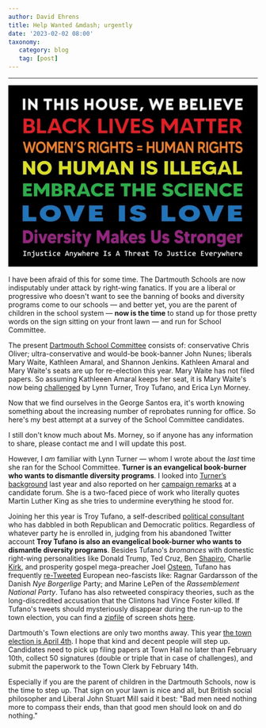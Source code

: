 ```yaml
---
author: David Ehrens
title: Help Wanted &mdash; urgently
date: '2023-02-02 08:00'
taxonomy:
   category: blog
   tag: [post]
---
```

---
 
![](lawn-sign.png)

I have been afraid of this for some time. The Dartmouth Schools are now indisputably under attack by right-wing fanatics. If you are a liberal or progressive who doesn't want to see the banning of books and diversity programs come to our schools — and better yet, you are the parent of children in the school system — **now is the time** to stand up for those pretty words on the sign sitting on your front lawn — and run for School Committee.

The present [Dartmouth School Committee](https://www.dartmouth.school/domain/336) consists of: conservative Chris Oliver; ultra-conservative and would-be book-banner John Nunes; liberals Mary Waite, Kathleen Amaral, and Shannon Jenkins. Kathleen Amaral and Mary Waite's seats are up for re-election this year. Mary Waite has not filed papers. So assuming Kathleeen Amaral keeps her seat, it is Mary Waite's now being [challenged](https://dartmouth.theweektoday.com/article/four-running-school-committee-candidates-file-april-election/62024) by Lynn Turner, Troy Tufano, and Erica Lyn Morney.

Now that we find ourselves in the George Santos era, it's worth knowing something about the increasing number of reprobates running for office. So here's my best attempt at a survey of the School Committee candidates.

I still don't know much about Ms. Morney, so if anyone has any information to share, please contact me and I will update this post.

However, I *am* familiar with Lynn Turner — whom I wrote about the *last* time she ran for the School Committee. **Turner is an evangelical book-burner who wants to dismantle diversity programs**. I looked into [Turner’s background](https://ehrens.substack.com/p/maga-candidate) last year and also reported on her [campaign remarks](https://ehrens.substack.com/p/maga-speaks) at a candidate forum. She is a two-faced piece of work who literally quotes Martin Luther King as she tries to undermine everything he stood for.

Joining her this year is Troy Tufano, a self-described [political consultant](https://www.linkedin.com/in/troy-tufano-9a3a01108?original_referer=https%3A%2F%2Fduckduckgo.com%2F) who has dabbled in both Republican and Democratic politics. Regardless of whatever party he is enrolled in, judging from his abandoned Twitter account **Troy Tufano is also an evangelical book-burner who wants to dismantle diversity programs**. Besides Tufano's *bromances* with domestic right-wing personalities like Donald Trump, Ted Cruz, Ben [Shapiro](https://www.cnn.com/2019/05/11/us/ben-shapiro-bbc-interview-intl/index.html), Charlie [Kirk](https://en.wikipedia.org/wiki/Charlie_Kirk), and prosperity gospel mega-preacher Joel [Osteen](https://www.eonline.com/news/876802/come-hell-or-high-water-inside-joel-osteen-s-60-million-megachurch-empire), Tufano has frequently [re-Tweeted](https://twitter.com/realtroytufano) European neo-fascists like: Ragnar Gardarsson of the Danish *Nye Borgerlige* Party; and Marine LePen of the *Rassemblement National Party*. Tufano has also retweeted conspiracy theories, such as the long-discredited accusation that the Clintons had Vince Foster killed. If Tufano's tweets should mysteriously disappear during the run-up to the town election, you can find a [zipfile](https://precaf.github.io/links/tufano.zip) of screen shots [here](https://precaf.github.io/links/tufano.zip).

Dartmouth's Town elections are only two months away. This year [the town election is April 4th](https://www.town.dartmouth.ma.us/town-clerk/files/2023-calendar). I hope that kind and decent people will step up. Candidates need to pick up filing papers at Town Hall no later than February 10th, collect 50 signatures (double or triple that in case of challenges), and submit the paperwork to the Town Clerk by February 14th.

Especially if you are the parent of children in the Dartmouth Schools, now is the time to step up. That sign on your lawn is nice and all, but British social philosopher and Liberal John Stuart Mill said it best: "Bad men need nothing more to compass their ends, than that good men should look on and do nothing."



